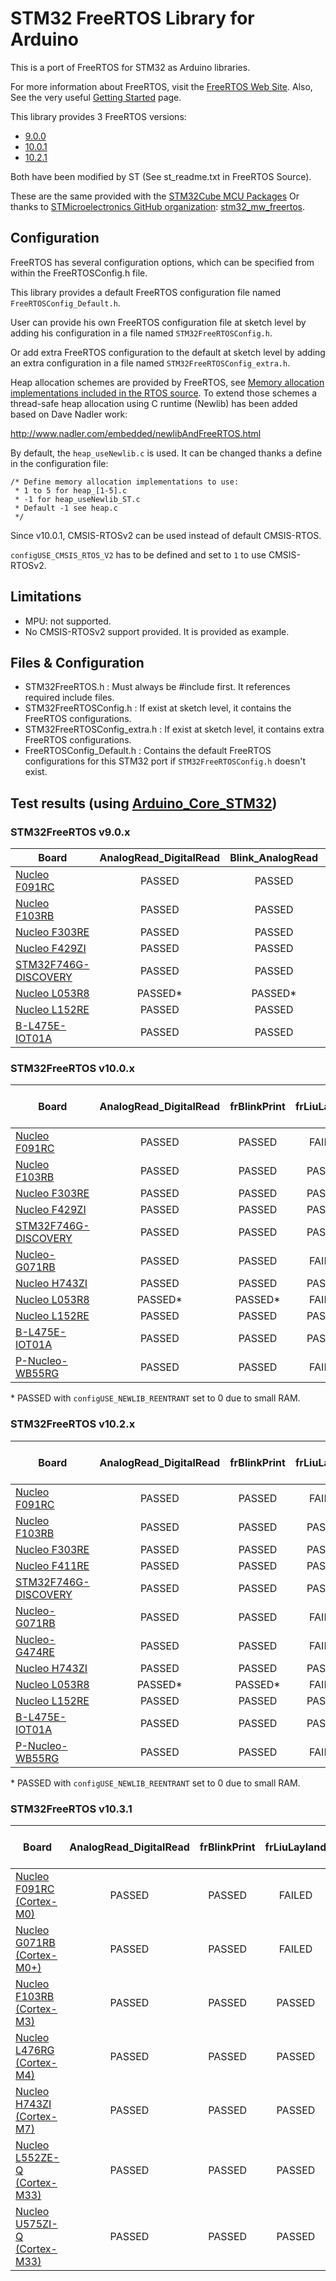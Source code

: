 # STM32 FreeRTOS Library for Arduino

This is a port of FreeRTOS for STM32 as Arduino libraries.

For more information about FreeRTOS, visit the [FreeRTOS Web Site](http://www.freertos.org/ "FreeRTOS").
Also, See the very useful [Getting Started](http://www.freertos.org/FreeRTOS-quick-start-guide.html "Quick Start Guide") page.

This library provides 3 FreeRTOS versions:
 * [9.0.0](http://www.freertos.org/FreeRTOS-V9.html)
 * [10.0.1](http://www.freertos.org/FreeRTOS-V10.html)
 * [10.2.1](http://www.freertos.org/FreeRTOS-V10.html)

Both have been modified by ST (See st_readme.txt in FreeRTOS Source).

These are the same provided with the [STM32Cube MCU Packages](http://www.st.com/en/embedded-software/stm32cube-mcu-packages.html)
Or thanks to [STMicroelectronics GitHub organization](https://github.com/STMicroelectronics): [stm32_mw_freertos](https://github.com/STMicroelectronics/stm32_mw_freertos).

## Configuration

FreeRTOS has several configuration options, which can be specified from within the FreeRTOSConfig.h file.

This library provides a default FreeRTOS configuration file named `FreeRTOSConfig_Default.h`.

User can provide his own FreeRTOS configuration file at sketch level by adding his configuration in a file named `STM32FreeRTOSConfig.h`.

Or add extra FreeRTOS configuration to the default at sketch level by adding an extra configuration in a file named `STM32FreeRTOSConfig_extra.h`.

Heap allocation schemes are provided by FreeRTOS, see [Memory allocation implementations included in the RTOS source](https://www.freertos.org/a00111.html).
To extend those schemes a thread-safe heap allocation using C runtime (Newlib) has been added based on Dave Nadler work:

http://www.nadler.com/embedded/newlibAndFreeRTOS.html

By default, the `heap_useNewlib.c` is used. It can be changed thanks a define in the configuration file:
```
/* Define memory allocation implementations to use:
 * 1 to 5 for heap_[1-5].c
 * -1 for heap_useNewlib_ST.c
 * Default -1 see heap.c
 */
```

Since v10.0.1, CMSIS-RTOSv2 can be used instead of default CMSIS-RTOS.

`configUSE_CMSIS_RTOS_V2` has to be defined and set to `1` to use
CMSIS-RTOSv2.


## Limitations

* MPU: not supported.
* No CMSIS-RTOSv2 support provided. It is provided as example.

## Files & Configuration

* STM32FreeRTOS.h : Must always be #include first. It references required include files.
* STM32FreeRTOSConfig.h : If exist at sketch level, it contains the FreeRTOS configurations.
* STM32FreeRTOSConfig_extra.h : If exist at sketch level, it contains extra FreeRTOS configurations.
* FreeRTOSConfig_Default.h : Contains the default FreeRTOS configurations for this STM32 port if `STM32FreeRTOSConfig.h` doesn't exist.

## Test results (using [Arduino_Core_STM32](https://github.com/stm32duino/Arduino_Core_STM32))

### STM32FreeRTOS v9.0.x
| Board | AnalogRead_DigitalRead | Blink_AnalogRead | frBlink | frBlinkPrint | frJitter | frLiuLayland |
| --- | :---: | :---: | :---: | :---: | :---: | :---: |
| [Nucleo F091RC](http://www.st.com/en/evaluation-tools/nucleo-f091rc.html) | PASSED | PASSED | PASSED | PASSED | PASSED | FAILED |
| [Nucleo F103RB](http://www.st.com/en/evaluation-tools/nucleo-f103rb.html) | PASSED | PASSED | PASSED | PASSED | PASSED | PASSED |
| [Nucleo F303RE](http://www.st.com/en/evaluation-tools/nucleo-f303re.html) | PASSED | PASSED | PASSED | PASSED | PASSED | PASSED |
| [Nucleo F429ZI](http://www.st.com/en/evaluation-tools/nucleo-f429zi.html) | PASSED | PASSED | PASSED | PASSED | PASSED | PASSED |
| [STM32F746G-DISCOVERY](http://www.st.com/en/evaluation-tools/32f746gdiscovery.html) | PASSED | PASSED | PASSED | PASSED | PASSED | PASSED |
| [Nucleo L053R8](http://www.st.com/en/evaluation-tools/nucleo-l053r8.html) | PASSED* | PASSED* | PASSED* | PASSED* | PASSED* | FAILED |
| [Nucleo L152RE](http://www.st.com/en/evaluation-tools/nucleo-l152re.html) | PASSED | PASSED | PASSED | PASSED | PASSED | PASSED |
| [B-L475E-IOT01A](http://www.st.com/en/evaluation-tools/b-l475e-iot01a.html) | PASSED | PASSED | PASSED | PASSED | PASSED | PASSED |

### STM32FreeRTOS v10.0.x
| Board | AnalogRead_DigitalRead | frBlinkPrint | frLiuLayland | frBlink (CMSIS-RTOSv2) | Blinky (CMSIS-RTOSv2) |
| --- | :---: | :---: | :---: | :---: | :---: |
| [Nucleo F091RC](http://www.st.com/en/evaluation-tools/nucleo-f091rc.html) | PASSED | PASSED | FAILED | PASSED | PASSED |
| [Nucleo F103RB](http://www.st.com/en/evaluation-tools/nucleo-f103rb.html) | PASSED | PASSED | PASSED | PASSED | PASSED |
| [Nucleo F303RE](http://www.st.com/en/evaluation-tools/nucleo-f303re.html) | PASSED | PASSED | PASSED | PASSED | PASSED |
| [Nucleo F429ZI](http://www.st.com/en/evaluation-tools/nucleo-f429zi.html) | PASSED | PASSED | PASSED | PASSED | PASSED |
| [STM32F746G-DISCOVERY](http://www.st.com/en/evaluation-tools/32f746gdiscovery.html) | PASSED | PASSED | PASSED | PASSED | PASSED |
| [Nucleo-G071RB](https://www.st.com/en/evaluation-tools/nucleo-g071rb.html) | PASSED | PASSED | FAILED | PASSED | PASSED |
| [Nucleo H743ZI](https://www.st.com/en/evaluation-tools/nucleo-h743zi.html) | PASSED | PASSED | PASSED | PASSED | PASSED |
| [Nucleo L053R8](http://www.st.com/en/evaluation-tools/nucleo-l053r8.html) | PASSED* | PASSED* | FAILED | PASSED | PASSED |
| [Nucleo L152RE](http://www.st.com/en/evaluation-tools/nucleo-l152re.html) | PASSED | PASSED | PASSED | PASSED | PASSED |
| [B-L475E-IOT01A](http://www.st.com/en/evaluation-tools/b-l475e-iot01a.html) | PASSED | PASSED | PASSED | PASSED | PASSED |
| [P-Nucleo-WB55RG](https://www.st.com/en/evaluation-tools/p-nucleo-wb55.html) | PASSED | PASSED | FAILED | PASSED | PASSED |

\* PASSED with `configUSE_NEWLIB_REENTRANT` set to 0 due to small RAM.

### STM32FreeRTOS v10.2.x
| Board | AnalogRead_DigitalRead | frBlinkPrint | frLiuLayland | frBlink (CMSIS-RTOSv2) | Blinky (CMSIS-RTOSv2) |
| --- | :---: | :---: | :---: | :---: | :---: |
| [Nucleo F091RC](http://www.st.com/en/evaluation-tools/nucleo-f091rc.html) | PASSED | PASSED | FAILED | PASSED | PASSED |
| [Nucleo F103RB](http://www.st.com/en/evaluation-tools/nucleo-f103rb.html) | PASSED | PASSED | PASSED | PASSED | PASSED |
| [Nucleo F303RE](http://www.st.com/en/evaluation-tools/nucleo-f303re.html) | PASSED | PASSED | PASSED | PASSED | PASSED |
| [Nucleo F411RE](http://www.st.com/en/evaluation-tools/nucleo-f411re.html) | PASSED | PASSED | PASSED | PASSED | PASSED |
| [STM32F746G-DISCOVERY](http://www.st.com/en/evaluation-tools/32f746gdiscovery.html) | PASSED | PASSED | PASSED | PASSED | PASSED |
| [Nucleo-G071RB](https://www.st.com/en/evaluation-tools/nucleo-g071rb.html) | PASSED | PASSED | FAILED | PASSED | PASSED |
| [Nucleo-G474RE](https://www.st.com/en/evaluation-tools/nucleo-g474re.html) | PASSED | PASSED | FAILED | PASSED | PASSED |
| [Nucleo H743ZI](https://www.st.com/en/evaluation-tools/nucleo-h743zi.html) | PASSED | PASSED | PASSED | PASSED | PASSED |
| [Nucleo L053R8](http://www.st.com/en/evaluation-tools/nucleo-l053r8.html) | PASSED* | PASSED* | FAILED | PASSED | PASSED |
| [Nucleo L152RE](http://www.st.com/en/evaluation-tools/nucleo-l152re.html) | PASSED | PASSED | PASSED | PASSED | PASSED |
| [B-L475E-IOT01A](http://www.st.com/en/evaluation-tools/b-l475e-iot01a.html) | PASSED | PASSED | PASSED | PASSED | PASSED |
| [P-Nucleo-WB55RG](https://www.st.com/en/evaluation-tools/p-nucleo-wb55.html) | PASSED | PASSED | FAILED | PASSED | PASSED |

\* PASSED with `configUSE_NEWLIB_REENTRANT` set to 0 due to small RAM.

### STM32FreeRTOS v10.3.1
| Board | AnalogRead_DigitalRead | frBlinkPrint | frLiuLayland | frBlink (CMSIS-RTOSv2) | Blinky (CMSIS-RTOSv2) |
| --- | :---: | :---: | :---: | :---: | :---: |
| [Nucleo F091RC (Cortex-M0)](http://www.st.com/en/evaluation-tools/nucleo-f091rc.html) | PASSED | PASSED | FAILED | PASSED | PASSED |
| [Nucleo G071RB (Cortex-M0+)](http://www.st.com/en/evaluation-tools/nucleo-g071rb.html) | PASSED | PASSED | FAILED | PASSED | PASSED |
| [Nucleo F103RB (Cortex-M3)](http://www.st.com/en/evaluation-tools/nucleo-f103rb.html) | PASSED | PASSED | PASSED | PASSED | PASSED |
| [Nucleo L476RG (Cortex-M4)](http://www.st.com/en/evaluation-tools/nucleo-l476rg.html) | PASSED | PASSED | PASSED | PASSED | PASSED |
| [Nucleo H743ZI (Cortex-M7)](https://www.st.com/en/evaluation-tools/nucleo-h743zi.html) | PASSED | PASSED | PASSED | PASSED | PASSED |
| [Nucleo L552ZE-Q (Cortex-M33)](https://www.st.com/en/evaluation-tools/nucleo-l552ze-q.html) | PASSED | PASSED | PASSED | PASSED | PASSED |
| [Nucleo U575ZI-Q (Cortex-M33)](https://www.st.com/en/evaluation-tools/nucleo-u575zi-q.html) | PASSED | PASSED | PASSED | PASSED | PASSED |